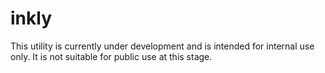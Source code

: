 # inkly
This utility is currently under development and is intended for internal use only. It is not suitable for public use at this stage.

